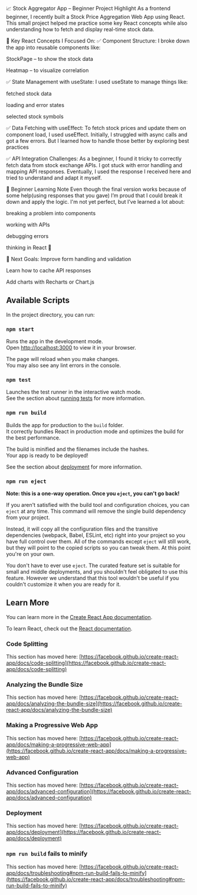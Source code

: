  📈 Stock Aggregator App – Beginner Project Highlight
As a frontend beginner, I recently built a Stock Price Aggregation Web App using React. This small project helped me practice some key React concepts while also understanding how to fetch and display real-time stock data.

🔧 Key React Concepts I Focused On:
✅ Component Structure:
I broke down the app into reusable components like:

StockPage – to show the stock data

Heatmap – to visualize correlation


✅ State Management with useState:
I used useState to manage things like:

fetched stock data

loading and error states

selected stock symbols

✅ Data Fetching with useEffect:
To fetch stock prices and update them on component load, I used useEffect. Initially, I struggled with async calls and got a few errors. But I learned how to handle those better by exploring best practices

✅ API Integration Challenges:
As a beginner, I found it tricky to correctly fetch data from stock exchange APIs. I got stuck with error handling and mapping API responses. Eventually, I used the response I received here and tried to understand and adapt it myself.

🌱 Beginner Learning Note
Even though the final version works because of some help(using responses that you gave) I’m proud that I could break it down and apply the logic. I'm not yet perfect, but I’ve learned a lot about:

breaking a problem into components

working with APIs

debugging errors

thinking in React 🚀

🧠 Next Goals:
Improve form handling and validation

Learn how to cache API responses

Add charts with Recharts or Chart.js
 

## Available Scripts

In the project directory, you can run:

### `npm start`

Runs the app in the development mode.\
Open [http://localhost:3000](http://localhost:3000) to view it in your browser.

The page will reload when you make changes.\
You may also see any lint errors in the console.

### `npm test`

Launches the test runner in the interactive watch mode.\
See the section about [running tests](https://facebook.github.io/create-react-app/docs/running-tests) for more information.

### `npm run build`

Builds the app for production to the `build` folder.\
It correctly bundles React in production mode and optimizes the build for the best performance.

The build is minified and the filenames include the hashes.\
Your app is ready to be deployed!

See the section about [deployment](https://facebook.github.io/create-react-app/docs/deployment) for more information.

### `npm run eject`

**Note: this is a one-way operation. Once you `eject`, you can't go back!**

If you aren't satisfied with the build tool and configuration choices, you can `eject` at any time. This command will remove the single build dependency from your project.

Instead, it will copy all the configuration files and the transitive dependencies (webpack, Babel, ESLint, etc) right into your project so you have full control over them. All of the commands except `eject` will still work, but they will point to the copied scripts so you can tweak them. At this point you're on your own.

You don't have to ever use `eject`. The curated feature set is suitable for small and middle deployments, and you shouldn't feel obligated to use this feature. However we understand that this tool wouldn't be useful if you couldn't customize it when you are ready for it.

## Learn More

You can learn more in the [Create React App documentation](https://facebook.github.io/create-react-app/docs/getting-started).

To learn React, check out the [React documentation](https://reactjs.org/).

### Code Splitting

This section has moved here: [https://facebook.github.io/create-react-app/docs/code-splitting](https://facebook.github.io/create-react-app/docs/code-splitting)

### Analyzing the Bundle Size

This section has moved here: [https://facebook.github.io/create-react-app/docs/analyzing-the-bundle-size](https://facebook.github.io/create-react-app/docs/analyzing-the-bundle-size)

### Making a Progressive Web App

This section has moved here: [https://facebook.github.io/create-react-app/docs/making-a-progressive-web-app](https://facebook.github.io/create-react-app/docs/making-a-progressive-web-app)

### Advanced Configuration

This section has moved here: [https://facebook.github.io/create-react-app/docs/advanced-configuration](https://facebook.github.io/create-react-app/docs/advanced-configuration)

### Deployment

This section has moved here: [https://facebook.github.io/create-react-app/docs/deployment](https://facebook.github.io/create-react-app/docs/deployment)

### `npm run build` fails to minify

This section has moved here: [https://facebook.github.io/create-react-app/docs/troubleshooting#npm-run-build-fails-to-minify](https://facebook.github.io/create-react-app/docs/troubleshooting#npm-run-build-fails-to-minify)
